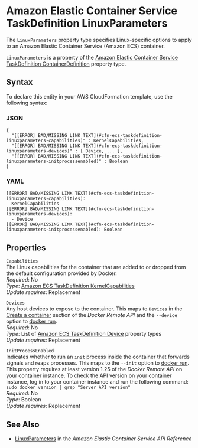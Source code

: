 # Amazon Elastic Container Service TaskDefinition LinuxParameters<a name="aws-properties-ecs-taskdefinition-linuxparameters"></a>

<a name="aws-properties-ecs-taskdefinition-linuxparameters-description"></a>The `LinuxParameters` property type specifies Linux\-specific options to apply to an Amazon Elastic Container Service \(Amazon ECS\) container\.

<a name="aws-properties-ecs-taskdefinition-linuxparameters-inheritance"></a> `LinuxParameters` is a property of the [Amazon Elastic Container Service TaskDefinition ContainerDefinition](aws-properties-ecs-taskdefinition-containerdefinitions.md) property type\.

## Syntax<a name="aws-properties-ecs-taskdefinition-linuxparameters-syntax"></a>

To declare this entity in your AWS CloudFormation template, use the following syntax:

### JSON<a name="aws-properties-ecs-taskdefinition-linuxparameters-syntax.json"></a>

```
{
  "[[ERROR] BAD/MISSING LINK TEXT](#cfn-ecs-taskdefinition-linuxparameters-capabilities)" : KernelCapabilities,
  "[[ERROR] BAD/MISSING LINK TEXT](#cfn-ecs-taskdefinition-linuxparameters-devices)" : [ Device, ... ],
  "[[ERROR] BAD/MISSING LINK TEXT](#cfn-ecs-taskdefinition-linuxparameters-initprocessenabled)" : Boolean
}
```

### YAML<a name="aws-properties-ecs-taskdefinition-linuxparameters-syntax.yaml"></a>

```
[[ERROR] BAD/MISSING LINK TEXT](#cfn-ecs-taskdefinition-linuxparameters-capabilities): 
  KernelCapabilities
[[ERROR] BAD/MISSING LINK TEXT](#cfn-ecs-taskdefinition-linuxparameters-devices): 
  - Device
[[ERROR] BAD/MISSING LINK TEXT](#cfn-ecs-taskdefinition-linuxparameters-initprocessenabled): Boolean
```

## Properties<a name="aws-properties-ecs-taskdefinition-linuxparameters-properties"></a>

`Capabilities`  
The Linux capabilities for the container that are added to or dropped from the default configuration provided by Docker\.  
 *Required*: No  
 *Type*: [Amazon ECS TaskDefinition KernelCapabilities](aws-properties-ecs-taskdefinition-kernelcapabilities.md)  
 *Update requires*: Replacement 

`Devices`  
Any host devices to expose to the container\. This maps to `Devices` in the [ Create a container](https://docs.docker.com/engine/reference/api/docker_remote_api_v1.27/#create-a-container) section of the *Docker Remote API* and the `--device` option to [docker run](https://docs.docker.com/engine/reference/run/)\.  
 *Required*: No  
 *Type*: List of [Amazon ECS TaskDefinition Device](aws-properties-ecs-taskdefinition-device.md) property types  
 *Update requires*: Replacement 

`InitProcessEnabled`  
Indicates whether to run an `init` process inside the container that forwards signals and reaps processes\. This maps to the `--init` option to [docker run](https://docs.docker.com/engine/reference/run/)\.  
This property requires at least version 1\.25 of the *Docker Remote API* on your container instance\. To check the API version on your container instance, log in to your container instance and run the following command: `sudo docker version | grep "Server API version"`  
 *Required*: No  
 *Type*: Boolean  
 *Update requires*: Replacement 

## See Also<a name="aws-properties-ecs-taskdefinition-linuxparameters-seealso"></a>

+ [LinuxParameters](http://docs.aws.amazon.com/AmazonECS/latest/APIReference/API_LinuxParameters.html) in the *Amazon Elastic Container Service API Reference*